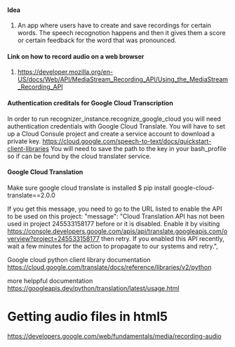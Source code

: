 #### Idea
1. An app where users have to create and save recordings for certain words. The speech recognotion happens and then it gives them a score or certain feedback for the word that was pronounced.

#### Link on how to record audio on a web browser
1. https://developer.mozilla.org/en-US/docs/Web/API/MediaStream_Recording_API/Using_the_MediaStream_Recording_API

#### Authentication creditals for Google Cloud Transcription 
In order to run recognizer_instance.recognize_google_cloud you will need authentication credentials with Google Cloud Translate. You will have to set up a Cloud Consule project and create a service account to download a private key. https://cloud.google.com/speech-to-text/docs/quickstart-client-libraries
You will need to save the path to the key in your bash_profile so if can be found by the cloud translater service.

#### Google Cloud Translation
Make sure google cloud translate is installed 
$ pip install google-cloud-translate==2.0.0

If you get this message, you need to go to the URL listed to enable the API to be used on this project:
    "message": "Cloud Translation API has not been used in project 245533158177 before or it is disabled. Enable it by visiting https://console.developers.google.com/apis/api/translate.googleapis.com/overview?project=245533158177 then retry. If you enabled this API recently, wait a few minutes for the action to propagate to our systems and retry.",
 

Google cloud python client library documentation
https://cloud.google.com/translate/docs/reference/libraries/v2/python

more helppful documentation
https://googleapis.dev/python/translation/latest/usage.html


# Getting audio files in html5
https://developers.google.com/web/fundamentals/media/recording-audio